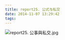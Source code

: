 ```yaml
---
title: report25. 公式与私交
date: 2014-11-07 13:29:42
tags:
---
```

![report25. 公事與私交.jpg](https://i.loli.net/2018/03/23/5ab4c30f22540.jpg)
